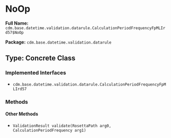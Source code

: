 # NoOp

**Full Name:** `cdm.base.datetime.validation.datarule.CalculationPeriodFrequencyFpMLIrd57$NoOp`

**Package:** `cdm.base.datetime.validation.datarule`

## Type: Concrete Class

### Implemented Interfaces

- `cdm.base.datetime.validation.datarule.CalculationPeriodFrequencyFpMLIrd57`

### Methods

#### Other Methods

- `ValidationResult validate(RosettaPath arg0, CalculationPeriodFrequency arg1)`

